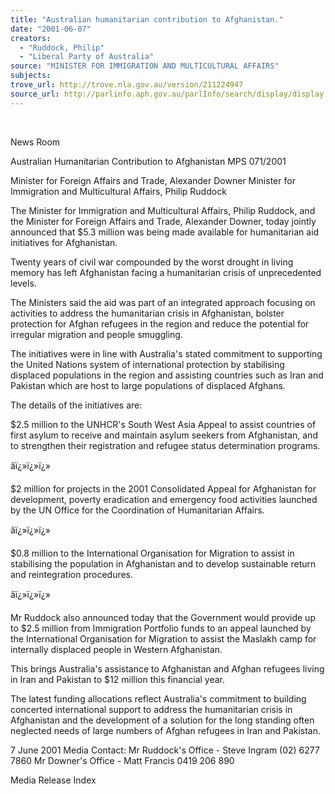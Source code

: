 ```yaml
---
title: "Australian humanitarian contribution to Afghanistan."
date: "2001-06-07"
creators:
  - "Ruddock, Philip"
  - "Liberal Party of Australia"
source: "MINISTER FOR IMMIGRATION AND MULTICULTURAL AFFAIRS"
subjects:
trove_url: http://trove.nla.gov.au/version/211224947
source_url: http://parlinfo.aph.gov.au/parlInfo/search/display/display.w3p;query=Id%3A%22media/pressrel/78946%22
---
```


  

 News Room

 Australian Humanitarian Contribution to Afghanistan MPS 071/2001

 Minister for Foreign Affairs and Trade, Alexander Downer Minister for Immigration and Multicultural Affairs, Philip Ruddock

 The Minister for Immigration and Multicultural Affairs, Philip Ruddock, and the Minister for Foreign Affairs and Trade, Alexander Downer, today jointly announced that $5.3 million was being made available for humanitarian aid initiatives for Afghanistan.

 Twenty years of civil war compounded by the worst drought in living memory has left Afghanistan facing a humanitarian crisis of unprecedented levels.

 The Ministers said the aid was part of an integrated approach focusing on activities to address the humanitarian crisis in Afghanistan, bolster protection for Afghan refugees in the region and reduce the potential for irregular migration and people smuggling.

 The initiatives were in line with Australia's stated commitment to supporting the United Nations system of international protection by stabilising displaced populations in the region and assisting countries such as Iran and Pakistan which are host to large populations of displaced Afghans.

 The details of the initiatives are:

 $2.5 million to the UNHCR's South West Asia Appeal to assist countries of first asylum to receive and maintain asylum seekers from Afghanistan, and to strengthen their registration and refugee status determination programs.

 âï¿»ï¿»ï¿»

 $2 million for projects in the 2001 Consolidated Appeal for Afghanistan for development, poverty eradication and emergency food activities launched by the UN Office for the Coordination of Humanitarian Affairs.

 âï¿»ï¿»ï¿»

 $0.8 million to the International Organisation for Migration to assist in stabilising the population in Afghanistan and to develop sustainable return and reintegration procedures.

 âï¿»ï¿»ï¿»

 Mr Ruddock also announced today that the Government would provide up to $2.5 million from Immigration Portfolio funds to an appeal launched by the International Organisation for Migration to assist the Maslakh camp for internally displaced people in Western Afghanistan.

 This brings Australia's assistance to Afghanistan and Afghan refugees living in Iran and Pakistan to $12 million this financial year.

 The latest funding allocations reflect Australia's commitment to building concerted international support to address the humanitarian crisis in Afghanistan and the development of a solution for the long standing often neglected needs of large numbers of Afghan refugees in Iran and Pakistan.

 7 June 2001 Media Contact: Mr Ruddock's Office - Steve Ingram (02) 6277 7860 Mr Downer's Office - Matt Francis 0419 206 890

 Media Release Index

  

